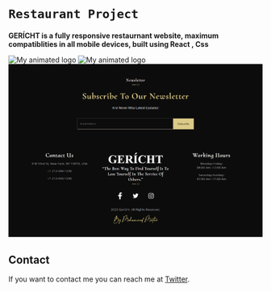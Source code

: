

# **```Restaurant Project```**	

**GERÍCHT is a fully responsive restaurnant website, maximum compatiblities in all mobile devices, built using React , Css**

![My animated logo](./src/assets/restaurant1-v2.png)
![My animated logo](./src/assets/restaurnant2.png)
![My animated logo](./src/assets/restaurnant3.png)

## Contact

If you want to contact me you can reach me at [Twitter](https://www.twitter.com/codewithsadee).



